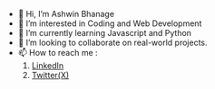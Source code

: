 - 👋 Hi, I’m Ashwin Bhanage
- 👀 I’m interested in Coding and Web Development
- 🌱 I’m currently learning Javascript and Python
- 💞️ I’m looking to collaborate on real-world projects.
- 📫 How to reach me :
  1. [LinkedIn](https://www.linkedin.com/in/bhanageashwin28/)
  2. [Twitter(X)](https://x.com/ashwindotcom)
<!---
Ashwinbh-28/Ashwinbh-28 is a ✨ special ✨ repository because its `README.md` (this file) appears on your GitHub profile.
You can click the Preview link to take a look at your changes.
--->
